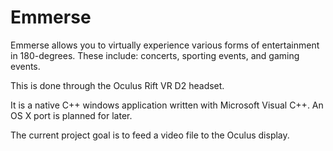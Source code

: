 # Emmerse

Emmerse allows you to virtually experience various forms of entertainment in
180-degrees. These include: concerts, sporting events, and gaming events.

This is done through the Oculus Rift VR D2 headset.

It is a native C++ windows application written with Microsoft Visual C++. An OS
X port is planned for later.

The current project goal is to feed a video file to the Oculus display.
